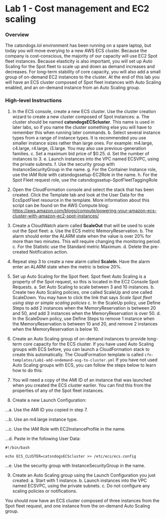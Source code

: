 # Lab 1 - Cost management and EC2 scaling
### Overview
The catsndogs.lol environment has been running on a spare laptop, but today you will move everying to a new AWS ECS cluster.
Because the company is cost-conscious, the majority of our capacity will use EC2 Spot fleet instances. Because elasticity is also important, you will set up Auto Scaling for the Spot fleet to scale up and down as demand increases and decreases.
For long-term stability of core capacity, you will also add a small group of on-demand EC2 instances to the cluster.
At the end of this lab you will have an ECS cluster composed of Spot fleet instances with Auto Scaling enabled, and an on-demand instance from an Auto Scaling group.

### High-level Instructions
1.	In the ECS console, create a new ECS cluster. Use the cluster creation wizard to create a new cluster composed of Spot instances:
a.	The cluster should be named **catsndogsECScluster**. This name is used in later labs, so if you name the cluster something else you will have to remember this when running later commands.
b.	Select several instance types from a range of instance types. It is recommended you use smaller instance sizes rather than large ones. For example: m4.large, c4.large, r4.large, i3.large. You may also use previous-generation families.
c.	Set a maximum bid price of $0.25.
d.	Set the number of instances to 3.
e.	Launch instances into the VPC named ECSVPC, using the private subnets.
f.	Use the security group with InstanceSecurityGroup in the name.
g.	For the Container Instance role, use the IAM Role with catsndogssetup-EC2Role in the name.
h.	For the Spot Fleet request role, use the catsndogssetup-SpotFleetTaggingRole

2.	Open the CloudFormation console and select the stack that has been created. Click the Template tab and look at the User Data for the EcsSpotFleet resource in the template. More information about this script can be found on the AWS Compute blog: https://aws.amazon.com/blogs/compute/powering-your-amazon-ecs-cluster-with-amazon-ec2-spot-instances/

3.	Create a CloudWatch alarm called **ScaleOut** that will be used to scale out the Spot fleet:
a.	Use the ECS metric MemoryReservation.
b.	The alarm should enter the ALARM state when the value is over 20% for more than two minutes. This will require changing the monitoring period.
c.	For the Statistic use the Standard metric Maximum.
d.	Delete the pre-created Notification action.

4.	Repeat step 3 to create a new alarm called **ScaleIn**. Have the alarm enter an ALARM state when the metric is below 20%.

5.	Set up Auto Scaling for the Spot fleet. Spot fleet Auto Scaling is a property of the Spot request, so this is located in the EC2 Console Spot Requests.
a. Set Auto Scaling to scale between 3 and 10 instances.
b. Create two Auto Scaling policies, one called ScaleUp and one called ScaleDown. You may have to click the link that says *Scale Spot fleet using step or simple scaling policies*
c. In the ScaleUp policy, use Define Steps to add 2 instances when the MemoryReservation is between 20 and 50, and add 3 instances when the MemoryReservation is over 50.
d. In the ScaleDown policy, use Define Steps to remove 1 instance when the MemoryReservation is between 10 and 20, and remove 2 instances when the MemoryReservation is below 10.

6.	Create an Auto Scaling group of on-demand instances to provide long-term core capacity for the ECS cluster. If you have used Auto Scaling groups with ECS before, you can launch a CloudFormation stack to create this automatically. The CloudFormation template is called `cfn-templates/Lab1-add-ondemand-asg-to-cluster.yml` If you have not used Auto Scaling groups with ECS, you can follow the steps below to learn how to do this:

7.	You will need a copy of the AMI ID of an instance that was launched when you created the ECS cluster earlier. You can find this from the properties of any of the Spot fleet instances.

8.	Create a new Launch Configuration:

...a.	Use the AMI ID you copied in step 7.

...b.	Use an m4.large instance type.

...c.	Use the IAM Role with EC2InstanceProfile in the name.

...d.	Paste in the following User Data:

```
#!/bin/bash

echo ECS_CLUSTER=catsndogsECScluster >> /etc/ecs/ecs.config

```

...e.	Use the security group with InstanceSecurityGroup in the name.

9.	Create an Auto Scaling group using the Launch Configuration you just created:
a.	Start with 1 instance.
b.	Launch instances into the VPC named ECSVPC, using the private subnets.
c.	Do not configure any scaling policies or notifications.

You should now have an ECS cluster composed of three instances from the Spot fleet request, and one instance from the on-demand Auto Scaling group.
